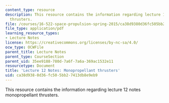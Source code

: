 ```yaml
---
content_type: resource
description: This resource contains the information regarding lecture 12 notes monopropellant
  thrusters.
file: /courses/16-522-space-propulsion-spring-2015/ca38d9380d36fc505bb27413db8e9eb9_MIT16_522S15_Lecture12.pdf
file_type: application/pdf
learning_resource_types:
- Lecture Notes
license: https://creativecommons.org/licenses/by-nc-sa/4.0/
ocw_type: OCWFile
parent_title: Lecture Notes
parent_type: CourseSection
parent_uid: 35ee9188-780d-7a6f-7a6a-369ac1532e11
resourcetype: Document
title: 'Lecture 12 Notes: Monopropellant thrusters'
uid: ca38d938-0d36-fc50-5bb2-7413db8e9eb9
---
```

This resource contains the information regarding lecture 12 notes monopropellant thrusters.